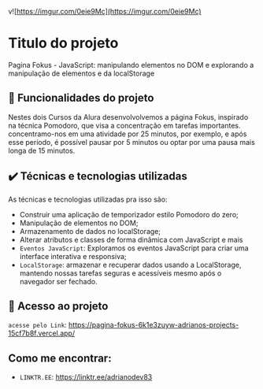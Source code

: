 v![https://imgur.com/0eie9Mc](https://imgur.com/0eie9Mc)

# Titulo do projeto

Pagina Fokus - JavaScript: manipulando elementos no DOM e explorando a manipulação de elementos e da localStorage

## 🔨 Funcionalidades do projeto

Nestes dois Cursos da Alura desenvolvolvemos a página Fokus, inspirado na técnica Pomodoro, que visa a concentração em tarefas importantes. concentramo-nos em uma atividade por 25 minutos, por exemplo, e após esse período, é possível pausar por 5 minutos ou optar por uma pausa mais longa de 15 minutos.

## ✔️ Técnicas e tecnologias utilizadas

As técnicas e tecnologias utilizadas pra isso são:

- Construir uma aplicação de temporizador estilo Pomodoro do zero;
- Manipulação de elementos no DOM;
- Armazenamento de dados no localStorage;
- Alterar atributos e classes de forma dinâmica com JavaScript
e mais
- `Eventos JavaScript`: Exploramos os eventos JavaScript para criar uma interface interativa e responsiva;
- `LocalStorage`: armazenar e recuperar dados usando a LocalStorage, mantendo nossas tarefas seguras e acessíveis mesmo após o navegador ser fechado.

## 📁 Acesso ao projeto

`acesse pelo Link`: https://pagina-fokus-6k1e3zuyw-adrianos-projects-15cf7b8f.vercel.app/

## Como me encontrar:

- `LINKTR.EE`: https://linktr.ee/adrianodev83
